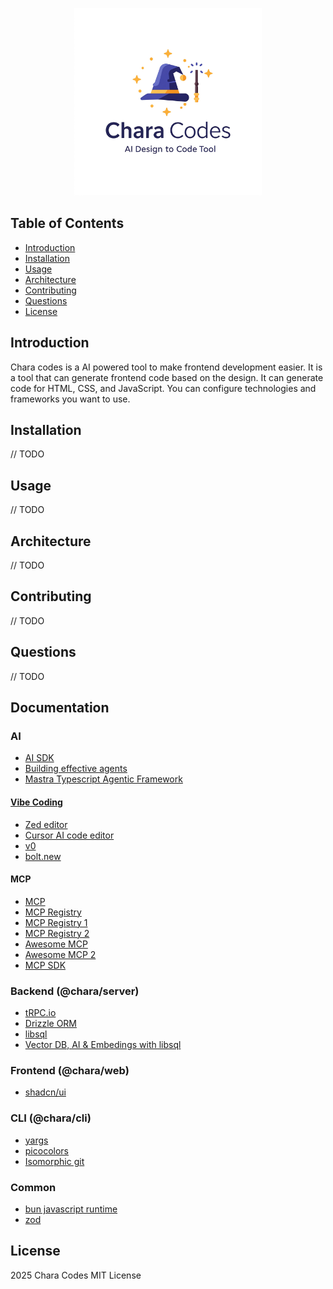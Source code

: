 <p align="center">
    <img src="chara-logo.jpeg" alt="Chara Codes" title="Chara Codes" width=300/>
</p>

## Table of Contents
- [Introduction](#introduction)
- [Installation](#installation)
- [Usage](#usage)
- [Architecture](#architecture)
- [Contributing](#contributing)
- [Questions](#questions)
- [License](#license)

## Introduction

Chara codes is a AI powered tool to make frontend development easier.
It is a tool that can generate frontend code based on the design.
It can generate code for HTML, CSS, and JavaScript. You can configure technologies and frameworks you want to use.

## Installation

// TODO

## Usage

// TODO

## Architecture

// TODO

## Contributing

// TODO

## Questions

// TODO

## Documentation

### AI
 - [AI SDK](https://ai-sdk.dev/)
 - [Building effective agents](https://www.anthropic.com/engineering/building-effective-agents)
 - [Mastra Typescript Agentic Framework](https://mastra.ai/)

#### [Vibe Coding](https://en.wikipedia.org/wiki/Vibe_coding)
 - [Zed editor](https://zed.dev/)
 - [Cursor AI code editor](https://www.cursor.com/)
 - [v0](https://v0.dev/)
 - [bolt.new](https://bolt.new/)

#### MCP
 - [MCP](https://modelcontextprotocol.io/introduction)
 - [MCP Registry](https://mcp.so/)
 - [MCP Registry 1](https://mcp-get.com/)
 - [MCP Registry 2](https://smithery.ai/)
 - [Awesome MCP](https://github.com/punkpeye/awesome-mcp-servers)
 - [Awesome MCP 2](https://github.com/appcypher/awesome-mcp-servers)
 - [MCP SDK](https://github.com/modelcontextprotocol/typescript-sdk)

### Backend (@chara/server)
 - [tRPC.io](https://trpc.io/)
 - [Drizzle ORM](https://orm.drizzle.team/)
 - [libsql](https://github.com/tursodatabase/libsql)
 - [Vector DB, AI & Embedings with libsql](https://docs.turso.tech/features/ai-and-embeddings)

### Frontend (@chara/web)
 - [shadcn/ui](https://ui.shadcn.com/)

### CLI (@chara/cli)
 - [yargs](https://yargs.js.org/)
 - [picocolors](https://github.com/alexeyraspopov/picocolors)
 - [Isomorphic git](https://isomorphic-git.org/)

### Common
 - [bun javascript runtime](https://bun.sh/)
 - [zod](https://zod.dev/)

## License

2025 Chara Codes MIT License
